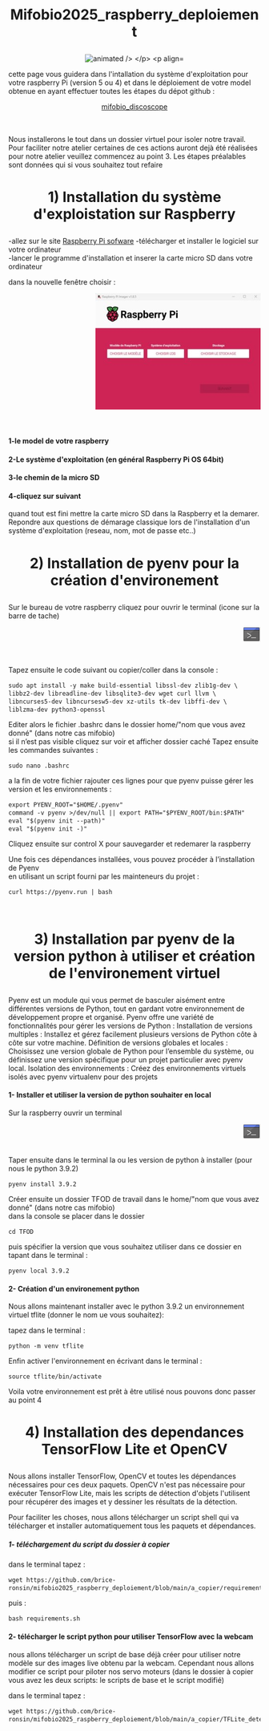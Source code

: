 <h1 style="text-align: center;">
  <p align="center">
Mifobio2025_raspberry_deploiement
</p></h1>
<p align="center">
  <img src="https://i.giphy.com/media/v1.Y2lkPTc5MGI3NjExcG93MmF5czhkc2d1OGsxeXpzaXE1MTd5MTlrZm5qbzZvM21razhhbyZlcD12MV9pbnRlcm5hbF9naWZfYnlfaWQmY3Q9Zw/9jwR2KCuAf8aIANOUr/giphy.gif" alt="animated />
</p>
<p align="left"> 
    
cette page vous guidera dans l'intallation du système d'exploitation pour votre raspberry Pi (version 5 ou 4)
    et dans le déploiement de votre model obtenue en ayant effectuer toutes les étapes du dépot github :
    
 <p align="center"><a href="https://github.com/brice-ronsin/mifobio_discoscope">mifobio_discoscope</a></p><br/>
 <br/>Nous installerons le tout dans un dossier virtuel pour isoler notre travail. 
    Pour faciliter notre atelier certaines de ces actions auront dejà été réalisées 
pour notre atelier veuillez commencez au point 3. Les étapes préalables sont données qui si vous souhaitez tout refaire<br/>

<h1 style="text-align: center;">
  <p align="center">
1) Installation du système d'exploistation sur Raspberry
  </p></h1>

-allez sur le site <a href="https://www.raspberrypi.com/software/">Raspberry Pi sofware</a>
-télécharger et installer le logiciel sur votre ordinateur <br/>
-lancer le programme d'installation et inserer la carte micro SD dans votre ordinateur<br/> 

dans la nouvelle fenêtre choisir :<br/>
<p align="right">
  <img src="https://github.com/brice-ronsin/mifobio2025_raspberry_deploiement/blob/main/images/sofware_raspberry.jpg" />
</p><br/>

#### 1-le model de votre raspberry<br/>
#### 2-Le système d'exploitation (en général Raspberry Pi OS 64bit)<br/>
#### 3-le chemin de la micro SD<br/>
#### 4-cliquez sur suivant <br/>
quand tout est fini mettre la carte micro SD dans la Raspberry et la demarer. Repondre aux questions de démarage classique lors de l'installation d'un système d'exploitation (reseau, nom, mot de passe etc..)</br>

<h1 style="text-align: center;">
  <p align="center">
2) Installation de pyenv pour la création d'environement
  </p></h1>

  Sur le bureau de votre raspberry cliquez pour ouvrir le terminal (icone sur la barre de tache) <p align="right">
  <img src="https://github.com/brice-ronsin/mifobio2025_raspberry_deploiement/blob/main/images/terminal.png" />
</p><br/> 

Tapez ensuite le code suivant ou copier/coller dans la console :

```
sudo apt install -y make build-essential libssl-dev zlib1g-dev \
libbz2-dev libreadline-dev libsqlite3-dev wget curl llvm \
libncurses5-dev libncursesw5-dev xz-utils tk-dev libffi-dev \
liblzma-dev python3-openssl
```

Editer alors le fichier .bashrc dans le dossier home/"nom que vous avez donné" (dans notre cas mifobio) <br/>
si il n’est pas visible cliquez sur voir et afficher dossier caché
Tapez ensuite les commandes suivantes : 

```
sudo nano .bashrc
```

a la fin de votre fichier rajouter ces lignes pour que pyenv puisse gérer les version et les environnements : 

```
export PYENV_ROOT="$HOME/.pyenv"
command -v pyenv >/dev/null || export PATH="$PYENV_ROOT/bin:$PATH"
eval "$(pyenv init --path)"
eval "$(pyenv init -)"
```
Cliquez ensuite sur control X pour sauvegarder et redemarer la raspberry

Une fois ces dépendances installées, vous pouvez procéder à l’installation de Pyenv <br/>
en utilisant un script fourni par les mainteneurs du projet :<br/>

```
curl https://pyenv.run | bash
```
</br>
<h1 style="text-align: center;">
  <p align="center">
3) Installation par pyenv de la version python à utiliser et création de l'environement virtuel
  </p></h1>

Pyenv est un module qui vous permet de basculer aisément entre différentes versions de Python, tout en gardant votre environnement de développement propre et organisé.
Pyenv offre une variété de fonctionnalités pour gérer les versions de Python :
Installation de versions multiples : Installez et gérez facilement plusieurs versions de Python côte à côte sur votre machine.
Définition de versions globales et locales : Choisissez une version globale de Python pour l’ensemble du système, ou définissez une version spécifique pour un projet particulier avec pyenv local.
Isolation des environnements : Créez des environnements virtuels isolés avec pyenv virtualenv pour des projets

  #### 1- Installer et utiliser la version de python souhaiter en local 

Sur la raspberry ouvrir un terminal <p align="right">
  <img src="https://github.com/brice-ronsin/mifobio2025_raspberry_deploiement/blob/main/images/terminal.png" />
</p><br/> 
Taper ensuite dans le terminal la ou les version de python à installer (pour nous le python 3.9.2)

```
pyenv install 3.9.2
```
Créer ensuite un dossier TFOD de travail dans le home/"nom que vous avez donné" (dans notre cas mifobio) <br/>
dans la console se placer dans le dossier 
```
cd TFOD
```
puis spécifier la version que vous souhaitez utiliser dans ce dossier en tapant dans le terminal : 
```
pyenv local 3.9.2
```

#### 2- Création d'un environement python 

Nous allons maintenant installer avec le python 3.9.2 un environnement virtuel tflite (donner le nom ue vous souhaitez):

tapez dans le terminal : 
```
python -m venv tflite
```
Enfin activer l'environnement en écrivant dans le terminal : 
```
source tflite/bin/activate
```
Voila votre environnement est prêt à être utilisé nous pouvons donc passer au point 4 

<h1 style="text-align: center;">
  <p align="center">
4) Installation des dependances TensorFlow Lite et OpenCV
  </p></h1>

Nous allons installer TensorFlow, OpenCV et toutes les dépendances nécessaires pour ces deux paquets. 
OpenCV n'est pas nécessaire pour exécuter TensorFlow Lite, mais les scripts de détection d'objets 
l'utilisent pour récupérer des images et y dessiner les résultats de la détection.

Pour faciliter les choses, nous allons télécharger un script shell qui va télécharger et installer automatiquement tous les paquets et dépendances. 

##### 1- téléchargement du script du dossier à copier

dans le terminal tapez : 
```
wget https://github.com/brice-ronsin/mifobio2025_raspberry_deploiement/blob/main/a_copier/requirements.sh
```
puis :
```
bash requirements.sh
```

#### 2- télécharger le script python pour utiliser TensorFlow avec la webcam 

nous allons télécharger un script de base déjà créer pour utiliser notre modèle sur des images  live obtenu par la webcam.
Cependant nous allons modifier ce script pour piloter nos servo moteurs
(dans le dossier à copier vous avez les deux scripts: le scripts de base et le script modifié)

dans le terminal tapez : 
```
wget https://github.com/brice-ronsin/mifobio2025_raspberry_deploiement/blob/main/a_copier/TFLite_detection_webcam.py
```


